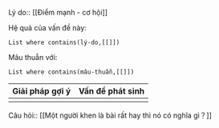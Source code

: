 Lý do:: [[Điểm mạnh - cơ hội]]

Hệ quả của vấn đề này:
```dataview
List where contains(lý-do,[[]])
```

Mâu thuẫn với:
```dataview
List where contains(mâu-thuẫn,[[]])
```

| Giải pháp gợi ý | Vấn đề phát sinh |
| --------------- | ---------------- |
|                |                  |

Câu hỏi:: [[Một người khen là bài rất hay thì nó có nghĩa gì？]]